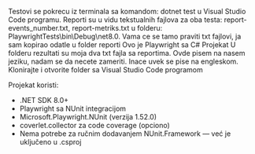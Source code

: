 Testovi se pokrecu iz terminala sa komandom: dotnet test u Visual Studio Code programu.
Reporti su u vidu tekstualnih fajlova za oba testa: report-events_number.txt, report-metriks.txt u folderu:
 PlaywrightTests\bin\Debug\net8.0. Vama ce se tamo praviti txt fajlovi, ja sam kopirao odatle u folder reporti
Ovo je Playwright sa C# Projekat
U folderu rezultati su moja dva txt fajla sa reportima.
Ovde pisem na nasem jeziku, nadam se da necete zameriti. Inace uvek se pise na engleskom.
Klonirajte i otvorite folder sa Visual Studio Code programom

Projekat koristi:
- .NET SDK 8.0+
- Playwright sa NUnit integracijom
- Microsoft.Playwright.NUnit (verzija 1.52.0)
- coverlet.collector za code coverage (opciono)
- Nema potrebe za ručnim dodavanjem NUnit.Framework — već je uključeno u .csproj



